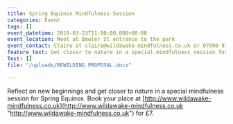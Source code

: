 ```yaml
---
title: Spring Equinox Mindfulness Session
categories: Event
tags: []
event_datetime: 2019-03-23T11:00:00.000+00:00
event_location: Meet at Bowler St entrance to the park
event_contact: Claire at claire@wildawake-mindfulness.co.uk or 07990 974462
feature_text: Get closer to nature in a special mindfulness session for Spring Equinox
Test: []
file: "/uploads/REWILDING PROPOSAL.docx"

---
```

Reflect on new beginnings and get closer to nature in a special mindfulness session for Spring Equinox. Book your place at [http://www.wildawake-mindfulness.co.uk](http://www.wildawake-mindfulness.co.uk "http://www.wildawake-mindfulness.co.uk") for £7.